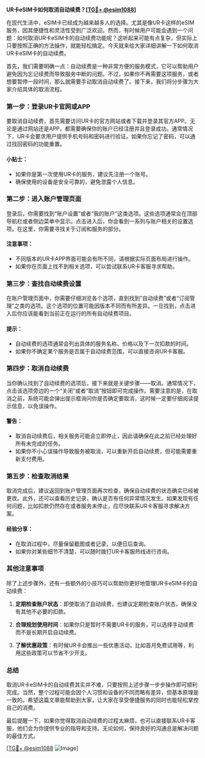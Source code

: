 **UR卡eSIM卡如何取消自动续费？[[TG💪+ @esim1088](https://t.me/s/esim1088)]**

在现代生活中，eSIM卡已经成为越来越多人的选择。尤其是像UR卡这样的eSIM服务，因其便捷性和灵活性受到广泛欢迎。然而，有时候用户可能会遇到一个问题：如何取消UR卡eSIM卡的自动续费功能呢？这听起来可能有点复杂，但实际上只要按照正确的方法操作，就能轻松搞定。今天就来给大家详细讲解一下如何取消UR卡eSIM卡的自动续费。

首先，我们需要明确一点：自动续费是一种非常方便的服务模式，它可以帮助用户避免因为忘记续费而导致服务中断的问题。不过，如果你不再需要这项服务，或者想要暂停一段时间，那么就需要手动取消自动续费了。接下来，我们将分步骤为大家介绍具体的取消流程。

### 第一步：登录UR卡官网或APP

要取消自动续费，首先需要访问UR卡的官方网站或者下载并登录其官方APP。无论是通过网站还是APP，都需要确保你的账户已经注册并且登录成功。通常情况下，UR卡会要求用户提供手机号码和密码进行验证。如果你忘记了密码，可以通过找回密码的功能重置。

#### 小贴士：
- 如果你是第一次使用UR卡的服务，建议先注册一个账号。
- 确保使用的设备是安全可靠的，避免泄露个人信息。

### 第二步：进入账户管理页面

登录后，你需要找到“账户设置”或者“我的账户”这类选项。这些选项通常会在顶部导航栏或者侧边菜单中显示。点击进入后，你会看到一系列与账户相关的设置选项。在这里，你需要寻找关于订阅和服务的部分。

#### 注意事项：
- 不同版本的UR卡APP界面可能会有所不同，请根据实际页面布局进行操作。
- 如果你在页面上找不到相关选项，可以尝试联系UR卡客服寻求帮助。

### 第三步：查找自动续费设置

在账户管理页面中，你需要仔细浏览各个选项，直到找到“自动续费”或者“订阅管理”之类的选项。这个选项的位置可能因版本不同而有所差异。一旦找到，点击进入后你应该能看到当前正在运行的所有自动续费项目。

#### 提示：
- 自动续费的选项通常会列出具体的服务名称、价格以及下一次扣款的时间。
- 如果你不确定某个服务是否属于自动续费范围，可以直接咨询UR卡客服。

### 第四步：取消自动续费

当你确认找到了自动续费的选项后，接下来就是关键步骤——取消。通常情况下，点击该选项旁边的一个“关闭”或者“取消”按钮即可完成操作。需要注意的是，在取消之前，系统可能会弹出提示框询问你是否确定要取消，这时候一定要仔细阅读提示信息，以免误操作。

#### 警告：
- 取消自动续费后，相关服务可能会立即停止，因此请确保在此之前已经处理好所有未完成的任务。
- 如果你不小心误操作导致服务被取消，可以重新开启自动续费，但可能需要重新支付费用。

### 第五步：检查取消结果

取消完成后，建议返回到账户管理页面再次检查，确保自动续费的状态确实已经被更改。此外，还可以查看历史记录，确认是否有任何异常情况发生。如果发现有任何问题，比如扣款仍然存在或者服务未停止，应尽快联系UR卡客服寻求解决方案。

#### 经验分享：
- 在取消过程中，尽量保留截图或者记录，以便日后查询。
- 如果你对某些细节不清楚，可以随时拨打UR卡客服热线进行咨询。

### 其他注意事项

除了上述步骤外，还有一些额外的小技巧可以帮助你更好地管理UR卡eSIM卡的自动续费：

1. **定期检查账户状态**：即使取消了自动续费，也建议定期检查账户状态，确保没有其他不必要的扣款。
   
2. **合理规划使用时间**：如果你只是暂时不需要UR卡的服务，可以选择手动续费而不是长期开启自动续费。

3. **了解优惠政策**：有时候UR卡会推出一些优惠活动，比如首月免费试用等，利用这些政策可以节省不少开支。

### 总结

取消UR卡eSIM卡的自动续费其实并不难，只要按照上述步骤一步步操作即可顺利完成。当然，整个过程可能会因个人习惯和设备的不同而略有差异，但基本原理是一致的。希望这篇文章能帮助到大家，让大家在享受便捷服务的同时也能轻松掌控自己的消费。

最后提醒一下，如果你觉得取消自动续费的过程太麻烦，也可以直接联系UR卡客服，他们会为你提供专业的指导和支持。无论如何，保持良好的沟通总是解决问题的最佳方式。

[[TG💪+ @esim1088](https://t.me/s/esim1088) ![Image](https://i.postimg.cc/4NQfJmqS/Snipaste-2025-05-13-00-14-12.png)]